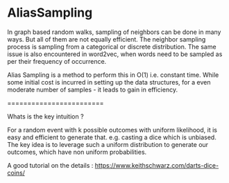 # AliasSampling

In graph based random walks, sampling of neighbors can be done in many ways. But all of them are not equally efficient. The neighbor sampling process is sampling from a categorical or discrete  distribution. The same issue is also encountered in word2vec, when words need to be sampled as per their frequency of occurrence.

Alias Sampling is a method to perform this in O(1) i.e. constant time. While some initial cost is incurred in setting up the data structures, for a even moderate number of samples - it leads to gain in efficiency.

========================

Whats is the key intuition ?

For a random event with k possible outcomes with uniform likelihood, it is easy and efficient to generate that. e.g. casting a dice which is unbiased.
The key idea is to leverage such a uniform distribution to generate our outcomes, which have non uniform probabilities.


A good tutorial on the details :
https://www.keithschwarz.com/darts-dice-coins/
